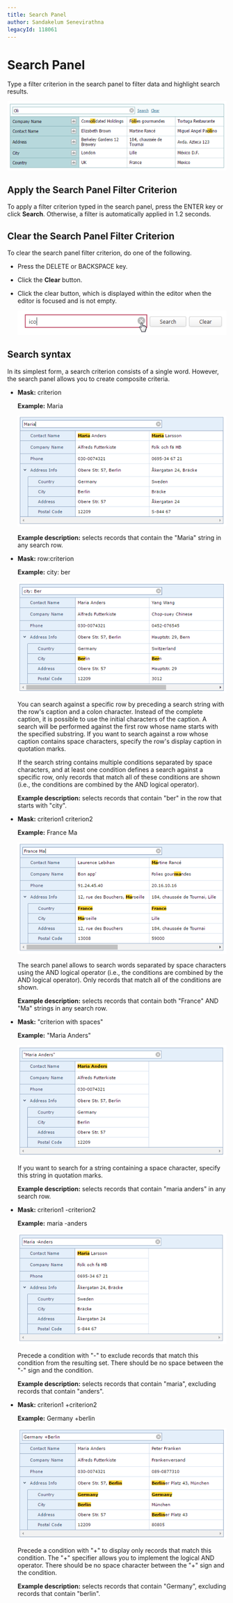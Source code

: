 ```yaml
---
title: Search Panel
author: Sandakelum Senevirathna
legacyId: 118061
---
```

# Search Panel
Type a filter criterion in the search panel to filter data and highlight search results.

![ASPxVerticalGrid-SearchPanel-1](../../../images/img123788.png)

## Apply the Search Panel Filter Criterion
To apply a filter criterion typed in the search panel, press the ENTER key or click **Search**. Otherwise, a filter is automatically applied in 1.2 seconds.

## Clear the Search Panel Filter Criterion
To clear the search panel filter criterion, do one of the following.
* Press the DELETE or BACKSPACE key.
* Click the **Clear** button.
* Click the clear button, which is displayed within the editor when the editor is focused and is not empty.
	
	![EUD_Grid_SearchPanel](../../../images/img25472.png)

## Search syntax
In its simplest form, a search criterion consists of a single word. However, the search panel allows you to create composite criteria.
* **Mask:** criterion 
	
	**Example:** Maria
	
	![VerticalGridSearchCriterion](../../../images/img123881.png)
	
	**Example description:** selects records that contain the "Maria" string in any search row.
* **Mask:** row:criterion 
	
	**Example:** city: ber
	
	![VerticalGridColumnSearch](../../../images/img123883.png)
	
	You can search against a specific row by preceding a search string with the row's caption and a colon character. Instead of the complete caption, it is possible to use the initial characters of the caption. A search will be performed against the first row whose name starts with the specified substring. If you want to search against a row whose caption contains space characters, specify the row's display caption in quotation marks.
	
	If the search string contains multiple conditions separated by space characters, and at least one condition defines a search against a specific row, only records that match all of these conditions are shown (i.e., the conditions are combined by the AND logical operator).
	
	**Example description:** selects records that contain "ber" in the row that starts with "city".
* **Mask:** criterion1 criterion2 
	
	**Example:** France Ma
	
	![VerticalGrid2CriteriesSearch](../../../images/img123885.png)
	
	The search panel allows to search words separated by space characters using the AND logical operator (i.e., the conditions are combined by the AND logical operator). Only records that match all of the conditions are shown.
	
	**Example description:** selects records that contain both "France" AND "Ma" strings in any search row.
* **Mask:** "criterion with spaces" 
	
	**Example:** "Maria Anders"
	
	![VerticalGridSearchWithSpaces](../../../images/img123886.png)
	
	If you want to search for a string containing a space character, specify this string in quotation marks.
	
	**Example description:** selects records that contain "maria anders" in any search row.
* **Mask:** criterion1 -criterion2
	
	**Example:** maria -anders
	
	![VerticalGridSearchMinusCriterion](../../../images/img123887.png)
	
	Precede a condition with "-" to exclude records that match this condition from the resulting set. There should be no space between the "-" sign and the condition.
	
	**Example description:** selects records that contain "maria", excluding records that contain "anders".
* **Mask:** criterion1 +criterion2
	
	**Example:** Germany +berlin
	
	![VerticalGridSearchPlusCriterion](../../../images/img123888.png)
	
	Precede a condition with "+" to display only records that match this condition. The "+" specifier allows you to implement the logical AND operator. There should be no space character between the "+" sign and the condition.
	
	**Example description:** selects records that contain "Germany", excluding records that contain "berlin".